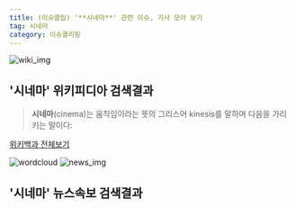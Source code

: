 ```yaml
---
title: (이슈클립) '**시네마**' 관련 이슈, 기사 모아 보기
tag: 시네마
category: 이슈클리핑
---
```

![wiki_img](https://user-images.githubusercontent.com/42597476/44503234-41136a80-a6d0-11e8-9071-6fc6418eafe4.png)
## **'**시네마**'** 위키피디아 검색결과
>**시네마**(cinema)는 움직임이라는 뜻의 그리스어 kinesis를 말하며 다음을 가리키는 말이다:

<a href="https://ko.wikipedia.org/wiki/시네마" target="_blank">위키백과 전체보기</a>

![wordcloud](https://s3.ap-northeast-2.amazonaws.com/lyrics101-wordcloud/2018-09-22-1537590465.png)
![news_img](https://user-images.githubusercontent.com/42597476/44507050-1206f400-a6e4-11e8-8d98-7ffbfebb353f.png)
## **'**시네마**'** 뉴스속보 검색결과

